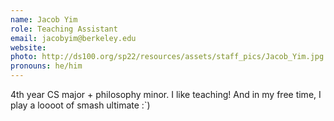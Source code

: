 ```yaml
---
name: Jacob Yim
role: Teaching Assistant
email: jacobyim@berkeley.edu
website: 
photo: http://ds100.org/sp22/resources/assets/staff_pics/Jacob_Yim.jpg
pronouns: he/him
---
```

4th year CS major + philosophy minor. I like teaching! And in my free time, I play a loooot of smash ultimate :`)
